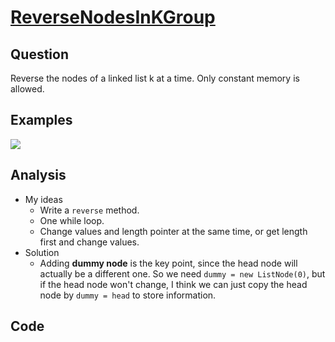 # [ReverseNodesInKGroup](http://www.lintcode.com/en/problem/reverse-nodes-in-k-group/)

## Question

Reverse the nodes of a linked list k at a time. Only constant memory is allowed.

## Examples

![](https://farm5.staticflickr.com/4170/34655935401_01f799a9d9_o.jpg)

## Analysis

- My ideas
  - Write a `reverse` method.
  - One while loop.
  - Change values and length pointer at the same time, or get length first and change values.
- Solution
  - Adding **dummy node** is the key point, since the head node will actually be a different one. So we need `dummy = new ListNode(0)`, but if the head node won't change, I think we can just copy the head node by `dummy = head` to store information.

## Code

```java

```